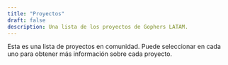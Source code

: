 ```yaml
---
title: "Proyectos"
draft: false
description: Una lista de los proyectos de Gophers LATAM.
---
```


Esta es una lista de proyectos en comunidad. Puede seleccionar en cada uno para obtener más información sobre cada proyecto.